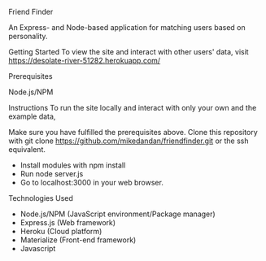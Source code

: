 Friend Finder

An Express- and Node-based application for matching users based on personality. 

Getting Started
To view the site and interact with other users' data, visit https://desolate-river-51282.herokuapp.com/

Prerequisites

Node.js/NPM

Instructions
To run the site locally and interact with only your own and the example data,

Make sure you have fulfilled the prerequisites above.
Clone this repository with git clone https://github.com/mikedandan/friendfinder.git or the ssh equivalent.

- Install modules with npm install
- Run node server.js
- Go to localhost:3000 in your web browser.

Technologies Used
- Node.js/NPM (JavaScript environment/Package manager)
- Express.js (Web framework)
- Heroku (Cloud platform)
- Materialize (Front-end framework)
- Javascript

